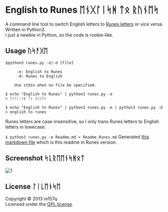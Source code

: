English to Runes  ᛖᚾᚷᛚᛁᛋᚻ ᛏᛟ ᚱᚢᚾᛖᛋ 
======================
A command line tool to switch English letters to [Runes letters][Runes] or vice versa.  
Written in Python3.  
I just a newbie in Python, so the code is rookie-like.  

[Runes]: http://en.wikipedia.org/wiki/Runes

Usage  ᚢᛋᚨᚷᛖ
------

```
$python3 runes.py -e|-d [file]

     -e: English to Runes
     -d: Runes to English

    Use stdin when no file be specified.
```

```
$ echo "English to Runes" | python3 runes.py -e
> ᛖᚾᚷᛚᛁᛋᚻ ᛏᛟ ᚱᚢᚾᛖᛋ
```

```
$ echo "English to Runes" | python3 runes.py -e | python3 runes.py -d
> english to runes
```
Runes letters are case-insensitive, so I only trans Runes letters to English letters in lowecase.

`$ python3 runes.py -e Readme.md > Readme_Runes.md`
Generated [this markdown file](examples/Readme_Runes.md) which is this readme in Runes version.


Screenshot   ᛋᚳᚱᛖᛖᚾᛋᚻᛟᛏ  
--------     
![1](http://i.imgur.com/u2r07ww.jpg)



License  ᛚᛁᚳᛖᚾᛋᛖ
----------
Copyright &copy; 2013 m157q  
Licensed under the [GPL license][GPL].

[GPL]: http://www.gnu.org/licenses/gpl.html
